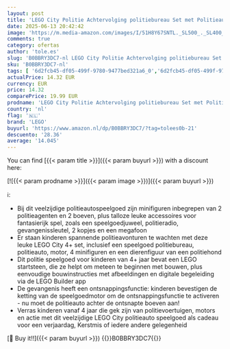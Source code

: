 ```yaml
---
layout: post
title: 'LEGO City Politie Achtervolging politiebureau Set met Politieauto  Motor  4 Poppetjes en een Honden Figuur  Speelgoed voor kinderen vanaf 4 Jaar  Cadeau voor Jongen of Meisje 60370'
date: 2025-06-13 20:42:42
image: 'https://m.media-amazon.com/images/I/51H8Y67SNTL._SL500_._SL400_.jpg'
comments: true
category: ofertas
author: 'tole.es'
slug: 'B0BBRY3DC7-nl LEGO City Politie Achtervolging politiebureau Set met...'
sku: 'B0BBRY3DC7-nl'
tags: [ '6d2fcb45-df05-499f-9780-9477bed321a6_0','6d2fcb45-df05-499f-9780-9477bed321a6_501','Arborist Merchandising Root','Bouw- & constructiespeelgoed','Educatief speelgoed','Montessori','Self Service','Special Features Stores','Speelgoed & spellen','Speelgoedbouwsets','lego','🇳🇱', ]
actualPrice: 14.32 EUR
currency: EUR
price: 14.32
comparePrice: 19.99 EUR
prodname: 'LEGO City Politie Achtervolging politiebureau Set met Politieauto  Motor  4 Poppetjes en een Honden Figuur  Speelgoed voor kinderen vanaf 4 Jaar  Cadeau voor Jongen of Meisje 60370'
country: 'nl'
flag: '🇳🇱'
brand: 'LEGO'
buyurl: 'https://www.amazon.nl/dp/B0BBRY3DC7/?tag=tolees0b-21'
descuento: '28.36'
average: '14.045'
---
```


You can find [{{< param title >}}]({{< param buyurl >}}) with a discount here:

[![{{< param prodname >}}]({{< param image >}})]({{< param buyurl >}})

ℹ️:

- Bij dit veelzijdige politieautospeelgoed zijn minifiguren inbegrepen van 2 politieagenten en 2 boeven, plus talloze leuke accessoires voor fantasierijk spel, zoals een speelgoedjuweel, politieradio, gevangenissleutel, 2 kopjes en een megafoon
- Er staan kinderen spannende politieavonturen te wachten met deze leuke LEGO City 4+ set, inclusief een speelgoed politiebureau, politieauto, motor, 4 minifiguren en een dierenfiguur van een politiehond
- Dit politie speelgoed voor kinderen van 4+ jaar bevat een LEGO startsteen, die ze helpt om meteen te beginnen met bouwen, plus eenvoudige bouwinstructies met afbeeldingen en digitale begeleiding via de LEGO Builder app
- De gevangenis heeft een ontsnappingsfunctie: kinderen bevestigen de ketting van de speelgoedmotor om de ontsnappingsfunctie te activeren - nu moet de politieauto achter de ontsnapte boeven aan!
- Verras kinderen vanaf 4 jaar die gek zijn van politievoertuigen, motors en actie met dit veelzijdige LEGO City politieauto speelgoed als cadeau voor een verjaardag, Kerstmis of iedere andere gelegenheid

[🛒 Buy it!!]({{< param buyurl >}})
{{<world>}}B0BBRY3DC7{{</world>}}
